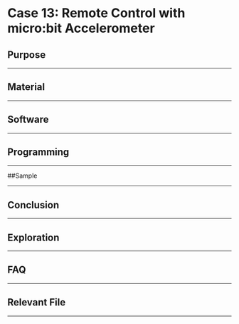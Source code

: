 # Case 13: Remote Control with micro:bit Accelerometer

## Purpose
---


## Material
---







## Software
---


## Programming
---



##Sample



---
## Conclusion
---



## Exploration

---


## FAQ

---


## Relevant File

---

